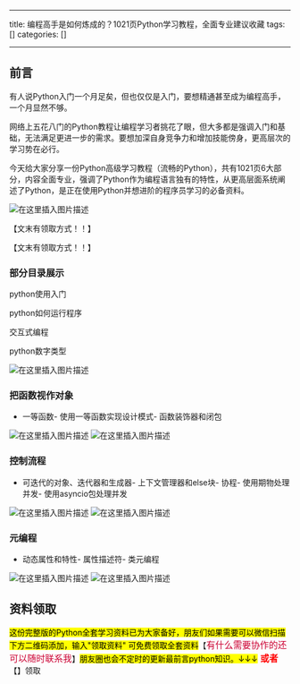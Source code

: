 
--- 
title:  编程高手是如何炼成的？1021页Python学习教程，全面专业建议收藏 
tags: []
categories: [] 

---
## 前言

有人说Python入门一个月足矣，但也仅仅是入门，要想精通甚至成为编程高手，一个月显然不够。

网络上五花八门的Python教程让编程学习者挑花了眼，但大多都是强调入门和基础，无法满足更进一步的需求。要想加深自身竞争力和增加技能傍身，更高层次的学习势在必行。

今天给大家分享一份Python高级学习教程（流畅的Python），共有1021页6大部分，内容全面专业，强调了Python作为编程语言独有的特性，从更高层面系统阐述了Python，是正在使用Python并想进阶的程序员学习的必备资料。

<img src="https://img-blog.csdnimg.cn/58460864545c406aa9b3c8b05220876c.png#pic_center" alt="在这里插入图片描述">

【文末有领取方式！！】

【文末有领取方式！！】

### 部分目录展示

python使用入门

python如何运行程序

交互式编程

python数字类型

<img src="https://img-blog.csdnimg.cn/64126c07911f4f06b3bb40ac2029f029.png#pic_center" alt="在这里插入图片描述">

### 把函数视作对象
- 一等函数- 使用一等函数实现设计模式- 函数装饰器和闭包
<img src="https://img-blog.csdnimg.cn/23712261f0b044baae80890ebc4e4de8.png#pic_center" alt="在这里插入图片描述">

<img src="https://img-blog.csdnimg.cn/6c72d47b928d4c04b0540fd4afc24f0b.png#pic_center" alt="在这里插入图片描述">

### 控制流程
- 可迭代的对象、迭代器和生成器- 上下文管理器和else块- 协程- 使用期物处理并发- 使用asyncio包处理并发
<img src="https://img-blog.csdnimg.cn/00d3a635f30b4a4f992dee408afda72c.png#pic_center" alt="在这里插入图片描述">

<img src="https://img-blog.csdnimg.cn/38580212ef4a4fb694a0f845cd1a1419.png#pic_center" alt="在这里插入图片描述">

### 元编程
- 动态属性和特性- 属性描述符- 类元编程
<img src="https://img-blog.csdnimg.cn/d2255a8dc0bd47c9bacc3e9f57d95265.png#pic_center" alt="在这里插入图片描述">

<img src="https://img-blog.csdnimg.cn/9eaa4e1df2be401ebf2c0ac5e887ca5a.png#pic_center" alt="在这里插入图片描述">

## 资料领取

<mark>这份完整版的Python全套学习资料已为大家备好，朋友们如果需要可以微信扫描下方二维码添加，输入"领取资料" 可免费领取全套资料</mark>【<font color="#CC0033" size="3" face="微软雅黑">有什么需要协作的还可以随时联系我</font>】<mark>朋友圈也会不定时的更新最前言python知识。↓↓↓</mark><font color="red" size="3"> **或者**</font> 【】领取
